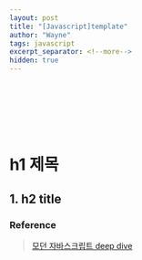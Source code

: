 ```yaml
---
layout: post
title: "[Javascript]template"
author: "Wayne"
tags: javascript
excerpt_separator: <!--more-->
hidden: true
---
```


<span style="color:rgba(0,0,0,0)">카테고리 설명</span>

<!--more-->

<br/><br/><br/>

# h1 제목

## 1. h2 title

### Reference

> [모던 자바스크립트 deep dive](https://wikibook.co.kr/mjs/)
